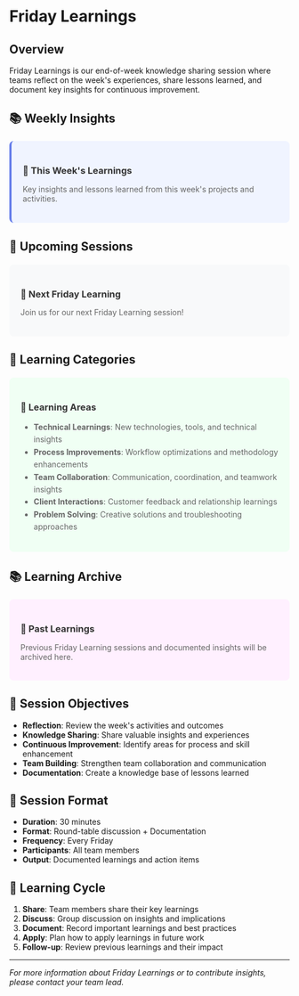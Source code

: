 # Friday Learnings

## Overview

Friday Learnings is our end-of-week knowledge sharing session where teams reflect on the week's experiences, share lessons learned, and document key insights for continuous improvement.

## 📚 Weekly Insights

<div style="background: #f0f4ff; padding: 20px; border-radius: 8px; border-left: 4px solid #667eea; margin: 20px 0;">
    <h3 style="color: #333; margin-bottom: 15px;">🎯 This Week's Learnings</h3>
    <p style="color: #666; margin-bottom: 15px;">Key insights and lessons learned from this week's projects and activities.</p>
</div>

## 📅 Upcoming Sessions

<div style="background: #f8f9fa; padding: 20px; border-radius: 8px; margin: 20px 0;">
    <h3 style="color: #333; margin-bottom: 10px;">📅 Next Friday Learning</h3>
    <p style="color: #666; margin-bottom: 15px;">Join us for our next Friday Learning session!</p>
</div>

## 📖 Learning Categories

<div style="background: #f0fff4; padding: 20px; border-radius: 8px; margin: 20px 0;">
    <h3 style="color: #333; margin-bottom: 15px;">📝 Learning Areas</h3>
    <ul style="color: #666; line-height: 1.6;">
        <li><strong>Technical Learnings</strong>: New technologies, tools, and technical insights</li>
        <li><strong>Process Improvements</strong>: Workflow optimizations and methodology enhancements</li>
        <li><strong>Team Collaboration</strong>: Communication, coordination, and teamwork insights</li>
        <li><strong>Client Interactions</strong>: Customer feedback and relationship learnings</li>
        <li><strong>Problem Solving</strong>: Creative solutions and troubleshooting approaches</li>
    </ul>
</div>

## 📚 Learning Archive

<div style="background: #fff0ff; padding: 20px; border-radius: 8px; margin: 20px 0;">
    <h3 style="color: #333; margin-bottom: 15px;">📖 Past Learnings</h3>
    <p style="color: #666;">Previous Friday Learning sessions and documented insights will be archived here.</p>
</div>

## 🎯 Session Objectives

- **Reflection**: Review the week's activities and outcomes
- **Knowledge Sharing**: Share valuable insights and experiences
- **Continuous Improvement**: Identify areas for process and skill enhancement
- **Team Building**: Strengthen team collaboration and communication
- **Documentation**: Create a knowledge base of lessons learned

## 📝 Session Format

- **Duration**: 30 minutes
- **Format**: Round-table discussion + Documentation
- **Frequency**: Every Friday
- **Participants**: All team members
- **Output**: Documented learnings and action items

## 🔄 Learning Cycle

1. **Share**: Team members share their key learnings
2. **Discuss**: Group discussion on insights and implications
3. **Document**: Record important learnings and best practices
4. **Apply**: Plan how to apply learnings in future work
5. **Follow-up**: Review previous learnings and their impact

---

*For more information about Friday Learnings or to contribute insights, please contact your team lead.*
